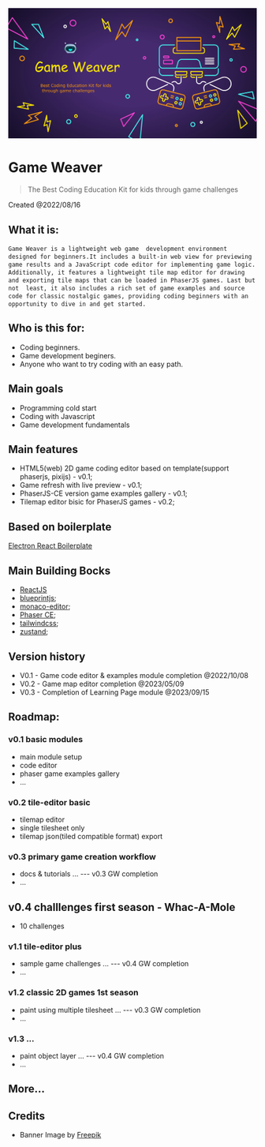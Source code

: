 <img src="./assets/gw_banner_2023_0526.png" />

# Game Weaver

> The Best Coding Education Kit for kids through game challenges

Created @2022/08/16

## What it is:

```
Game Weaver is a lightweight web game  development environment designed for beginners.It includes a built-in web view for previewing game results and a JavaScript code editor for implementing game logic. Additionally, it features a lightweight tile map editor for drawing and exporting tile maps that can be loaded in PhaserJS games. Last but not  least, it also includes a rich set of game examples and source code for classic nostalgic games, providing coding beginners with an opportunity to dive in and get started.
```

## Who is this for:

- Coding beginners.
- Game development beginers.
- Anyone who want to try coding with an easy path.


## Main goals

- Programming cold start
- Coding with Javascript
- Game development fundamentals

## Main features

- HTML5(web) 2D game coding editor based on template(support phaserjs, pixijs) - v0.1;
- Game refresh with live preview - v0.1;
- PhaserJS-CE version game examples gallery - v0.1;
- Tilemap editor bisic for PhaserJS games - v0.2;

## Based on boilerplate

[Electron React Boilerplate](https://github.com/electron-react-boilerplate/electron-react-boilerplate)

## Main Building Bocks

- [ReactJS](https://reactjs.org/)
- [blueprintjs](https://blueprintjs.com/);
- [monaco-editor](https://microsoft.github.io/monaco-editor/);
- [Phaser CE](https://github.com/photonstorm/phaser-ce);
- [tailwindcss](https://tailwindcss.com/);
- [zustand](https://github.com/pmndrs/zustand);

## Version history

- V0.1 - Game code editor & examples module completion @2022/10/08
- V0.2 - Game map editor completion @2023/05/09
- V0.3 - Completion of Learning Page module @2023/09/15

## Roadmap:

### v0.1 basic modules

- main module setup
- code editor
- phaser game examples gallery
- ...

### v0.2 tile-editor basic

- tilemap editor
- single tilesheet only
- tilemap json(tiled compatible format) export

### v0.3 primary game creation workflow

- docs & tutorials ... --- v0.3 GW completion
- ...

## v0.4 challlenges first season - Whac-A-Mole

- 10 challenges

### v1.1 tile-editor plus

- sample game challenges ... --- v0.4 GW completion
- ...

### v1.2 classic 2D games 1st season

- paint using multiple tilesheet ... --- v0.3 GW completion
- ...


### v1.3 ...

- paint object layer ... --- v0.4 GW completion
- ...

## More...

## Credits

- Banner Image by <a href="https://www.freepik.com/free-vector/flat-neon-gaming-landing-page-template_33809377.htm#&position=4&from_view=collections">Freepik</a>
